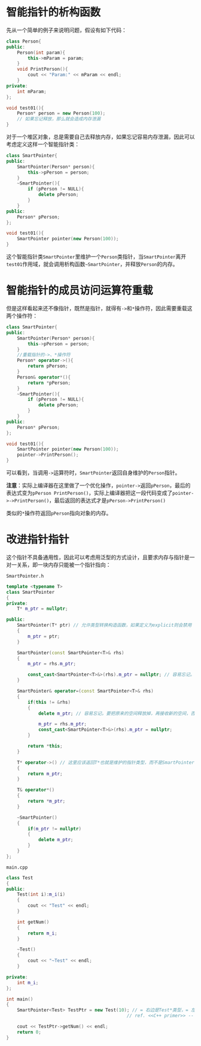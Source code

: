 # 智能指针的析构函数

先从一个简单的例子来说明问题，假设有如下代码：

```cpp
class Person{
public:
    Person(int param){
        this->mParam = param;
    }
    void PrintPerson(){
        cout << "Param:" << mParam << endl;
    }
private:
    int mParam;
};

void test01(){
    Person* person = new Person(100);
    // 如果忘记释放，那么就会造成内存泄漏
}
```

对于一个堆区对象，总是需要自己去释放内存，如果忘记容易内存泄漏，因此可以考虑定义这样一个智能指针类：

```cpp
class SmartPointer{
public:
    SmartPointer(Person* person){
        this->pPerson = person;
    }
    ~SmartPointer(){
        if (pPerson != NULL){
            delete pPerson;
        }
    }
public:
    Person* pPerson;
};

void test01(){
    SmartPointer pointer(new Person(100));
}
```

这个智能指针类`SmartPointer`里维护一个`Person`类指针，当`SmartPointer`离开`test01`作用域，就会调用析构函数`~SmartPointer`，并释放`Person`的内存。

# 智能指针的成员访问运算符重载

但是这样看起来还不像指针，既然是指针，就得有`->`和`*`操作符，因此需要重载这两个操作符：

```cpp
class SmartPointer{
public:
    SmartPointer(Person* person){
        this->pPerson = person;
    }
    //重载指针的->、*操作符
    Person* operator->(){
        return pPerson;
    }
    Person& operator*(){
        return *pPerson;
    }
    ~SmartPointer(){
        if (pPerson != NULL){
            delete pPerson;
        }
    }
public:
    Person* pPerson;
};

void test01(){
    SmartPointer pointer(new Person(100));
    pointer->PrintPerson();
}
```

可以看到，当调用`->`运算符时，`SmartPointer`返回自身维护的`Person`指针。

**注意**：实际上编译器在这里做了一个优化操作，`pointer->`返回`pPerson`，最后的表达式变为`pPerson PrintPerson()`，实际上编译器把这一段代码变成了`pointer->->PrintPerson()`，最后返回的表达式才是`pPerson->PrintPerson()`

类似的`*`操作符返回`pPerson`指向对象的内存。

# 改进指针指针

这个指针不具备通用性，因此可以考虑用泛型的方式设计，且要求内存与指针是一对一关系，即一块内存只能被一个指针指向：

`SmartPointer.h`
```cpp
template <typename T>
class SmartPointer
{
private:
    T* m_ptr = nullptr;

public:
    SmartPointer(T* ptr) // 允许类型转换构造函数，如果定义为explicit则会禁用
    {
        m_ptr = ptr;
    }

    SmartPointer(const SmartPointer<T>& rhs)
    {
        m_ptr = rhs.m_ptr;

        const_cast<SmartPointer<T>&>(rhs).m_ptr = nullptr; // 容易忘记。如果原指针不置空，就有两个指针指向同一块内存，释放内存后，另一个指针可能还会继续操作这块内存
    }

    SmartPointer& operator=(const SmartPointer<T>& rhs)
    {
        if(this != &rhs)
        {
            delete m_ptr; // 容易忘记。要把原来的空间释放掉，再接收新的空间，否则会发生内存泄漏

            m_ptr = rhs.m_ptr;
            const_cast<SmartPointer<T>&>(rhs).m_ptr = nullptr;
        }

        return *this;
    }

    T* operator->() // 这里应该返回T*也就是维护的指针类型，而不是SmartPointer*
    {
        return m_ptr;
    }

    T& operator*()
    {
        return *m_ptr;
    }

    ~SmartPointer()
    {
        if(m_ptr != nullptr)
        {
            delete m_ptr;
        }
    }
};
```

`main.cpp`
```cpp
class Test
{
public:
    Test(int i):m_i(i)
    {
        cout << "Test" << endl;
    }

    int getNum()
    {
        return m_i;
    }

    ~Test()
    {
        cout << "~Test" << endl;
    }

private:
    int m_i;
};

int main()
{
    SmartPointer<Test> TestPtr = new Test(10); // = 右边是Test*类型，= 左边是TestPtr类型，而TestPtr的构造函数只有一个形参，可以隐式转换
                                             // ref. <<C++ primer>> -- 7.5.4隐式的类类型转换 P264

    cout << TestPtr->getNum() << endl;
    return 0;
}
```